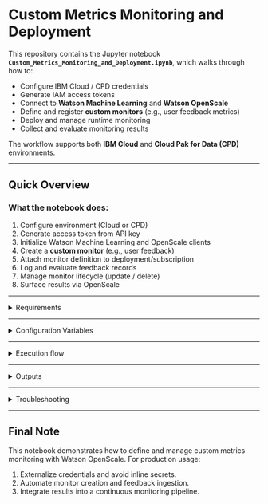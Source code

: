 # Custom Metrics Monitoring and Deployment

This repository contains the Jupyter notebook **`Custom_Metrics_Monitoring_and_Deployment.ipynb`**, which walks through how to:

- Configure IBM Cloud / CPD credentials  
- Generate IAM access tokens  
- Connect to **Watson Machine Learning** and **Watson OpenScale**  
- Define and register **custom monitors** (e.g., user feedback metrics)  
- Deploy and manage runtime monitoring  
- Collect and evaluate monitoring results  

The workflow supports both **IBM Cloud** and **Cloud Pak for Data (CPD)** environments.

---

## Quick Overview

### What the notebook does:
1. Configure environment (Cloud or CPD)  
2. Generate access token from API key  
3. Initialize Watson Machine Learning and OpenScale clients  
4. Create a **custom monitor** (e.g., user feedback)  
5. Attach monitor definition to deployment/subscription  
6. Log and evaluate feedback records  
7. Manage monitor lifecycle (update / delete)  
8. Surface results via OpenScale  

---

<details><summary> Requirements </summary>

- **Python 3.10+**  
- **Jupyter Notebook** or JupyterLab  

### Required packages:
```bash
pip install jupyter requests ibm-watsonx-ai ibm-watson-openscale ibm-cloud-sdk-core
```
</details>

---

<details><summary> Configuration Variables </summary>
| Variable              | Default / Placeholder                      | Purpose / Notes                                         |
| --------------------- | ------------------------------------------ | ------------------------------------------------------- |
| `IAM_URL`             | `"https://iam.cloud.ibm.com"`              | IAM endpoint (region-dependent).                        |
| `DATAPLATFORM_URL`    | `"https://api.dataplatform.cloud.ibm.com"` | IBM Cloud Data Platform URL.                            |
| `SERVICE_URL`         | `"https://aiopenscale.cloud.ibm.com"`      | Watson OpenScale service endpoint.                      |
| `CLOUD_API_KEY`       | `"<apikey>"`                               | IBM Cloud API key. **Do not commit secrets.**           |
| `WML_CREDENTIALS`     | `{url, apikey, auth_url, wml_location}`    | Dict for Watson Machine Learning client initialization. |
| `service_instance_id` | `None`                                     | ID of the target OpenScale service instance.            |
| `monitor_name`        | `"user_feedback_metrics"`                  | Name for custom monitor definition.                     |
| `deployment_id`       | `''`                                       | Deployment ID to attach custom monitor.                 |
| `subscription_id`     | `''`                                       | Subscription ID for runtime evaluation.                 |

</details>

---

<details><summary> Execution flow </summary>
```mermaid
flowchart TD
    A[Start Notebook] --> B[Configure Credentials]
    B --> C[Generate Access Token]
    C --> D[Initialize WML + OpenScale Clients]
    D --> E[Create Custom Monitor Definition]
    E --> F[Attach Monitor to Subscription]
    F --> G[Ingest Feedback Records]
    G --> H[Evaluate Custom Metrics]
    H --> I[Manage Monitor Lifecycle]
    I --> J[Review Results]
```
</details>

---

<details><summary> Outputs </summary>
  
| Output Variable         | Description                                                      |
| ----------------------- | ---------------------------------------------------------------- |
| `iam_access_token`      | IAM access token used for authentication.                        |
| `wml_client.version`    | Confirms connection to Watson Machine Learning.                  |
| `wos_client.version`    | Confirms connection to Watson OpenScale.                         |
| `monitor_name`          | Identifier for the custom monitor created (e.g., user feedback). |
| `monitor_definition_id` | ID of the custom monitor definition in OpenScale.                |
| `feedback_records`      | Number of records ingested for evaluation.                       |

</details>

---

<details><summary> Troubleshooting </summary>
  
| Problem                     | Explanation / Fix                                                     |
| --------------------------- | --------------------------------------------------------------------- |
| **Authentication failures** | Check `CLOUD_API_KEY`, `IAM_URL`, and environment type (`use_cpd`).   |
| **Monitor creation errors** | Ensure you have permission on the OpenScale instance.                 |
| **Empty feedback dataset**  | Verify your CSV or payload includes the expected fields.              |
| **Deployment not found**    | Confirm `deployment_id` and `subscription_id` are correct and active. |

</details>

---

## Final Note

This notebook demonstrates how to define and manage custom metrics monitoring with Watson OpenScale.
For production usage:
1. Externalize credentials and avoid inline secrets.
2. Automate monitor creation and feedback ingestion.
3. Integrate results into a continuous monitoring pipeline.
